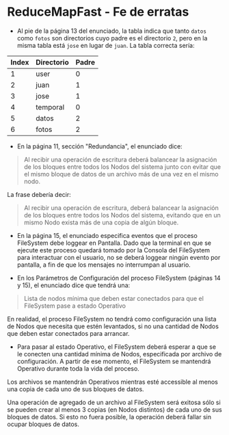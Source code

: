 ReduceMapFast - Fe de erratas
=============================

* Al pie de la página 13 del enunciado, la tabla indica que tanto `datos` como `fotos` son directorios cuyo padre es el directorio `2`, pero en la misma tabla está `jose` en lugar de `juan`. La tabla correcta sería:

| Index | Directorio | Padre |
|-------|------------|-------|
|   1   | user       |   0   |
|   2   | juan       |   1   |
|   3   | jose       |   1   |
|   4   | temporal   |   0   |
|   5   | datos      |   2   |
|   6   | fotos      |   2   |

* En la página 11, sección "Redundancia", el enunciado dice:
> Al recibir una operación de escritura deberá balancear la asignación de los bloques entre todos los Nodos del sistema junto con evitar que el mismo bloque de datos de un archivo más de una vez en el mismo nodo.

La frase debería decir:
> Al recibir una operación de escritura, deberá balancear la asignación de los bloques entre todos los Nodos del sistema, evitando que en un mismo Nodo exista más de una copia de algún bloque.

* En la página 15, el enunciado especifica eventos que el proceso FileSystem debe loggear en Pantalla. Dado que la terminal en que se ejecute este proceso quedará tomado por la Consola del FileSystem para interactuar con el usuario, no se deberá loggear ningún evento por pantalla, a fin de que los mensajes no interrumpan al usuario.

* En los Parámetros de Configuración del proceso FileSystem (páginas 14 y 15), el enunciado dice que tendrá una:
> Lista de nodos mínima que deben estar conectados para que el FileSystem pase a estado Operativo

En realidad, el proceso FileSystem no tendrá como configuración una lista de Nodos que necesita que estén levantados, si no una cantidad de Nodos que deben estar conectados para arrancar.

* Para pasar al estado Operativo, el FileSystem deberá esperar a que se le conecten una cantidad mínima de Nodos, especificada por archivo de configuración. A partir de ese momento, el FileSystem se mantendrá Operativo durante toda la vida del proceso.

Los archivos se mantendrán Operativos mientras esté accessible al menos una copia de cada uno de sus bloques de datos.

Una operación de agregado de un archivo al FileSystem será exitosa sólo si se pueden crear al menos 3 copias (en Nodos distintos) de cada uno de sus bloques de datos. Si esto no fuera posible, la operación deberá fallar sin ocupar bloques de datos.
